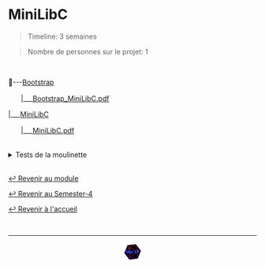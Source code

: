 # MiniLibC

> Timeline: 3 semaines

> Nombre de personnes sur le projet: 1

<br>

📂---[Bootstrap](https://github.com/Studio-17/Epitech-Subjects/tree/main/Semester-4/B-ASM-400/MiniLibC/Bootstrap)

ㅤㅤ|\_\_\_[Bootstrap_MiniLibC.pdf](https://github.com/Studio-17/Epitech-Subjects/blob/main/Semester-4/B-ASM-400/MiniLibC/Bootstrap/Bootstrap_MiniLibC.pdf)

|\_\_\_[MiniLibC](https://github.com/Studio-17/Epitech-Subjects/tree/main/Semester-4/B-ASM-400/MiniLibC/MiniLibC)

ㅤㅤ|\_\_\_[MiniLibC.pdf](https://github.com/Studio-17/Epitech-Subjects/blob/main/Semester-4/B-ASM-400/MiniLibC/MiniLibC/MiniLibC.pdf)


<br>


<details>
<summary> Tests de la moulinette </summary>
<table align="center">
    <thead>
        <tr>
            <td colspan="3" align="center"><strong>MOULINETTE</strong></td>
        </tr>
        <tr>
            <th>SOMMAIRE</th>
            <th>NB DE TESTS</th>
            <th>DETAILS</th>
        </tr>
    </thead>
    <tbody>
        <tr>
            <td rowspan="2">0 - Preliminaries</td>
            <td rowspan="2" style="text-align: center;">2</td>
            <td>00A - Compilation check</td>
        </tr>
    		<tr>
			<td>00B - Autonomous library</td>
		</tr>
        <tr>
            <td rowspan="3">1 - Base functions / 01 - strlen</td>
            <td rowspan="3" style="text-align: center;">3</td>
            <td>Test 0</td>
        </tr>
    		<tr>
			<td>Test 1</td>
		</tr>
		<tr>
			<td>Test 2</td>
		</tr>
        <tr>
            <td rowspan="6">1 - Base functions / 02 - strchr</td>
            <td rowspan="6" style="text-align: center;">6</td>
            <td>Test 0</td>
        </tr>
    		<tr>
			<td>Test 1</td>
		</tr>
		<tr>
			<td>Test 2</td>
		</tr>
		<tr>
			<td>Test 3</td>
		</tr>
		<tr>
			<td>Test 4</td>
		</tr>
		<tr>
			<td>Test 5</td>
		</tr>
        <tr>
            <td rowspan="3">1 - Base functions / 03 - memset</td>
            <td rowspan="3" style="text-align: center;">3</td>
            <td>Test 0</td>
        </tr>
    		<tr>
			<td>Test 1</td>
		</tr>
		<tr>
			<td>Test 2</td>
		</tr>
        <tr>
            <td rowspan="5">1 - Base functions / 04 - memcpy</td>
            <td rowspan="5" style="text-align: center;">5</td>
            <td>Test 0</td>
        </tr>
    		<tr>
			<td>Test 3</td>
		</tr>
		<tr>
			<td>Test 4</td>
		</tr>
		<tr>
			<td>Test 5</td>
		</tr>
		<tr>
			<td>Test 6</td>
		</tr>
        <tr>
            <td rowspan="10">1 - Base functions / 05 - strcmp</td>
            <td rowspan="10" style="text-align: center;">10</td>
            <td>Test 0</td>
        </tr>
    		<tr>
			<td>Test 1</td>
		</tr>
		<tr>
			<td>Test 2</td>
		</tr>
		<tr>
			<td>Test 3</td>
		</tr>
		<tr>
			<td>Test 4</td>
		</tr>
		<tr>
			<td>Test 5</td>
		</tr>
		<tr>
			<td>Test 6</td>
		</tr>
		<tr>
			<td>Test 7</td>
		</tr>
		<tr>
			<td>Test 8</td>
		</tr>
		<tr>
			<td>Test 9</td>
		</tr>
        <tr>
            <td rowspan="7">1 - Base functions / 06 - memmove</td>
            <td rowspan="7" style="text-align: center;">7</td>
            <td>Test 0</td>
        </tr>
    		<tr>
			<td>Test 1</td>
		</tr>
		<tr>
			<td>Test 2</td>
		</tr>
		<tr>
			<td>Test 3</td>
		</tr>
		<tr>
			<td>Test 4</td>
		</tr>
		<tr>
			<td>Test 5</td>
		</tr>
		<tr>
			<td>Test 6</td>
		</tr>
        <tr>
            <td rowspan="10">2 - Comparison functions / 07 - strncmp</td>
            <td rowspan="10" style="text-align: center;">10</td>
            <td>Test 0</td>
        </tr>
    		<tr>
			<td>Test 1</td>
		</tr>
		<tr>
			<td>Test 2</td>
		</tr>
		<tr>
			<td>Test 3</td>
		</tr>
		<tr>
			<td>Test 4</td>
		</tr>
		<tr>
			<td>Test 5</td>
		</tr>
		<tr>
			<td>Test 6</td>
		</tr>
		<tr>
			<td>Test 7</td>
		</tr>
		<tr>
			<td>Test 8</td>
		</tr>
		<tr>
			<td>Test 9</td>
		</tr>
        <tr>
            <td rowspan="16">2 - Comparison functions / 08 - strcasecmp</td>
            <td rowspan="16" style="text-align: center;">16</td>
            <td>Test 0</td>
        </tr>
    		<tr>
			<td>Test 1</td>
		</tr>
		<tr>
			<td>Test 10</td>
		</tr>
		<tr>
			<td>Test 11</td>
		</tr>
		<tr>
			<td>Test 12</td>
		</tr>
		<tr>
			<td>Test 13</td>
		</tr>
		<tr>
			<td>Test 14</td>
		</tr>
		<tr>
			<td>Test 15</td>
		</tr>
		<tr>
			<td>Test 2</td>
		</tr>
		<tr>
			<td>Test 3</td>
		</tr>
		<tr>
			<td>Test 4</td>
		</tr>
		<tr>
			<td>Test 5</td>
		</tr>
		<tr>
			<td>Test 6</td>
		</tr>
		<tr>
			<td>Test 7</td>
		</tr>
		<tr>
			<td>Test 8</td>
		</tr>
		<tr>
			<td>Test 9</td>
		</tr>
        <tr>
            <td rowspan="9">2 - Comparison functions / 09 - strrchr</td>
            <td rowspan="9" style="text-align: center;">9</td>
            <td>Test 0</td>
        </tr>
    		<tr>
			<td>Test 1</td>
		</tr>
		<tr>
			<td>Test 2</td>
		</tr>
		<tr>
			<td>Test 3</td>
		</tr>
		<tr>
			<td>Test 4</td>
		</tr>
		<tr>
			<td>Test 5</td>
		</tr>
		<tr>
			<td>Test 6</td>
		</tr>
		<tr>
			<td>Test 7</td>
		</tr>
		<tr>
			<td>Test 8</td>
		</tr>
        <tr>
            <td rowspan="10">3 - Search Functions / 10 - strstr</td>
            <td rowspan="10" style="text-align: center;">10</td>
            <td>Test 0</td>
        </tr>
    		<tr>
			<td>Test 1</td>
		</tr>
		<tr>
			<td>Test 2</td>
		</tr>
		<tr>
			<td>Test 3</td>
		</tr>
		<tr>
			<td>Test 4</td>
		</tr>
		<tr>
			<td>Test 5</td>
		</tr>
		<tr>
			<td>Test 6</td>
		</tr>
		<tr>
			<td>Test 7</td>
		</tr>
		<tr>
			<td>Test 8</td>
		</tr>
		<tr>
			<td>Test 9</td>
		</tr>
        <tr>
            <td rowspan="8">3 - Search Functions / 11 - strpbrk</td>
            <td rowspan="8" style="text-align: center;">8</td>
            <td>Test 0</td>
        </tr>
    		<tr>
			<td>Test 1</td>
		</tr>
		<tr>
			<td>Test 2</td>
		</tr>
		<tr>
			<td>Test 3</td>
		</tr>
		<tr>
			<td>Test 4</td>
		</tr>
		<tr>
			<td>Test 5</td>
		</tr>
		<tr>
			<td>Test 6</td>
		</tr>
		<tr>
			<td>Test 7</td>
		</tr>
        <tr>
            <td rowspan="8">3 - Search Functions / 12 - strcspn</td>
            <td rowspan="8" style="text-align: center;">8</td>
            <td>Test 0</td>
        </tr>
    		<tr>
			<td>Test 1</td>
		</tr>
		<tr>
			<td>Test 2</td>
		</tr>
		<tr>
			<td>Test 3</td>
		</tr>
		<tr>
			<td>Test 4</td>
		</tr>
		<tr>
			<td>Test 5</td>
		</tr>
		<tr>
			<td>Test 6</td>
		</tr>
		<tr>
			<td>Test 7</td>
		</tr>
        <tr>
            <td rowspan="1">4 - Boni Functions --- Everything before works</td>
            <td rowspan="1" style="text-align: center;">1</td>
            <td>Everything before works?</td>
        </tr>
    
        <tr>
            <td rowspan="5">4 - Boni Functions / 13 - ffs</td>
            <td rowspan="5" style="text-align: center;">5</td>
            <td>Test 0</td>
        </tr>
    		<tr>
			<td>Test 1</td>
		</tr>
		<tr>
			<td>Test 2</td>
		</tr>
		<tr>
			<td>Test 3</td>
		</tr>
		<tr>
			<td>Test 4</td>
		</tr>
        <tr>
            <td rowspan="2">4 - Boni Functions / 14 - index/rindex</td>
            <td rowspan="2" style="text-align: center;">2</td>
            <td>Test 0</td>
        </tr>
    		<tr>
			<td>Test 1</td>
		</tr>
        <tr>
            <td rowspan="3">4 - Boni Functions / 15 - strfry</td>
            <td rowspan="3" style="text-align: center;">3</td>
            <td>Test 0</td>
        </tr>
    		<tr>
			<td>Test 1</td>
		</tr>
		<tr>
			<td>Test 2</td>
		</tr>
        <tr>
            <td rowspan="3">4 - Boni Functions / 16 - memfrob</td>
            <td rowspan="3" style="text-align: center;">3</td>
            <td>Test 0</td>
        </tr>
    		<tr>
			<td>Test 1</td>
		</tr>
		<tr>
			<td>Test 2</td>
		</tr>
        <tr>
            <td rowspan="1">4 - Boni Functions / 17 - syscall</td>
            <td rowspan="1" style="text-align: center;">1</td>
            <td>Test 0</td>
        </tr>
    
	</tbody>
</table>
</details>

<br>

[↩️ Revenir au module](https://github.com/Studio-17/Epitech-Subjects/tree/main/Semester-4/B-ASM-400)

[↩️ Revenir au Semester-4](https://github.com/Studio-17/Epitech-Subjects/tree/main/Semester-4)

[↩️ Revenir à l'accueil](https://github.com/Studio-17/Epitech-Subjects)

<br>

---

<div align="center">

<a href="https://github.com/Studio-17" target="_blank"><img src="../../../assets/voc17.gif" width="40"></a>

</div>